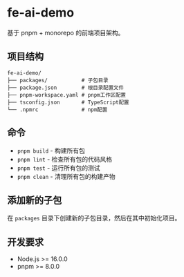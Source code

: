 # fe-ai-demo

基于 pnpm + monorepo 的前端项目架构。

## 项目结构

```
fe-ai-demo/
├── packages/           # 子包目录
├── package.json        # 根目录配置文件
├── pnpm-workspace.yaml # pnpm工作区配置
├── tsconfig.json       # TypeScript配置
└── .npmrc              # npm配置
```

## 命令

- `pnpm build` - 构建所有包
- `pnpm lint` - 检查所有包的代码风格
- `pnpm test` - 运行所有包的测试
- `pnpm clean` - 清理所有包的构建产物

## 添加新的子包

在 `packages` 目录下创建新的子包目录，然后在其中初始化项目。

## 开发要求

- Node.js >= 16.0.0
- pnpm >= 8.0.0
